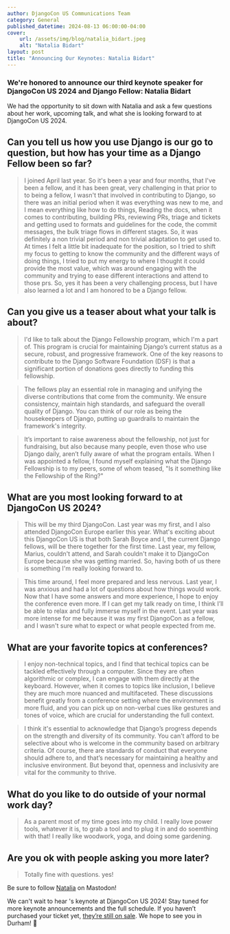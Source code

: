 ```yaml
---
author: DjangoCon US Communications Team
category: General
published_datetime: 2024-08-13 06:00:00-04:00
cover:
    url: /assets/img/blog/natalia_bidart.jpeg
    alt: "Natalia Bidart"
layout: post
title: "Announcing Our Keynotes: Natalia Bidart"
---
```


### We're honored to announce our third keynote speaker for DjangoCon US 2024 and Django Fellow: Natalia Bidart

We had the opportunity to sit down with Natalia and ask a few questions about her work, upcoming talk, and what she is looking forward to at DjangoCon US 2024.

## Can you tell us how you use Django is our go to question, but how has your time as a Django Fellow been so far?

>I joined April last year. So it's been a year and four months, that I've been a fellow, and it has been great, very challenging in that prior to to being a fellow, I wasn't that involved in contributing to Django, so there was an initial period when it was everything was new to me, and I mean everything like how to do things, Reading the docs, when it comes to contributing, building PRs, reviewing PRs, triage and tickets and getting used to formats and guidelines for the code, the commit messages, the bulk triage flows in different stages. So, it was definitely a non trivial period and non trivial adaptation to get used to. At times I felt a little bit inadequate for the position, so I tried to shift my focus to getting to know the community and the different ways of doing things, I tried to put my energy to where I thought it could provide the most value, which was around engaging with the community and trying to ease different interactions and attend to those prs. So, yes it has been a very challenging process, but I have also learned a lot and I am honored to be a Django fellow.

## Can you give us a teaser about what your talk is about?

>I'd like to talk about the Django Fellowship program, which I'm a part of. This program is crucial for maintaining Django’s current status as a secure, robust, and progressive framework. One of the key reasons to contribute to the Django Software Foundation (DSF) is that a significant portion of donations goes directly to funding this fellowship.

>The fellows play an essential role in managing and unifying the diverse contributions that come from the community. We ensure consistency, maintain high standards, and safeguard the overall quality of Django. You can think of our role as being the housekeepers of Django, putting up guardrails to maintain the framework's integrity.

>It’s important to raise awareness about the fellowship, not just for fundraising, but also because many people, even those who use Django daily, aren’t fully aware of what the program entails. When I was appointed a fellow, I found myself explaining what the Django Fellowship is to my peers, some of whom teased, "Is it something like the Fellowship of the Ring?"

## What are you most looking forward to at DjangoCon US 2024?

>This will be my third DjangoCon. Last year was my first, and I also attended DjangoCon Europe earlier this year. What's exciting about this DjangoCon US is that both Sarah Boyce and I, the current Django fellows, will be there together for the first time. Last year, my fellow, Marius, couldn't attend, and Sarah couldn't make it to DjangoCon Europe because she was getting married. So, having both of us there is something I'm really looking forward to.

>This time around, I feel more prepared and less nervous. Last year, I was anxious and had a lot of questions about how things would work. Now that I have some answers and more experience, I hope to enjoy the conference even more. If I can get my talk ready on time, I think I’ll be able to relax and fully immerse myself in the event. Last year was more intense for me because it was my first DjangoCon as a fellow, and I wasn't sure what to expect or what people expected from me.

## What are your favorite topics at conferences?

>I enjoy non-technical topics, and I find that techical topics can be tackled effectively through a computer. Since they are often algorithmic or complex, I can engage with them directly at the keyboard. However, when it comes to topics like inclusion, I believe they are much more nuanced and multifaceted. These discussions benefit greatly from a conference setting where the environment is more fluid, and you can pick up on non-verbal cues like gestures and tones of voice, which are crucial for understanding the full context.

>I think it's essential to acknowledge that Django’s progress depends on the strength and diversity of its community. You can't afford to be selective about who is welcome in the community based on arbitrary criteria. Of course, there are standards of conduct that everyone should adhere to, and that’s necessary for maintaining a healthy and inclusive environment. But beyond that, openness and inclusivity are vital for the community to thrive.


## What do you like to do outside of your normal work day?

>As a parent most of my time goes into my child. I really love power tools, whatever it is, to grab a tool and to plug it in and do soemthing with that! I really like woodwork, yoga, and doing some gardening.


## Are you ok with people asking you more later?

>Totally fine with questions. yes!

Be sure to follow [Natalia](https://fosstodon.org/@nessita) on Mastodon!

We can't wait to hear 's keynote at DjangoCon US 2024! Stay tuned for more keynote announcements and the full schedule. If you haven’t purchased your ticket yet, [they’re still on sale](https://ti.to/defna/djangocon-us-2024). We hope to see you in Durham! 🐂
